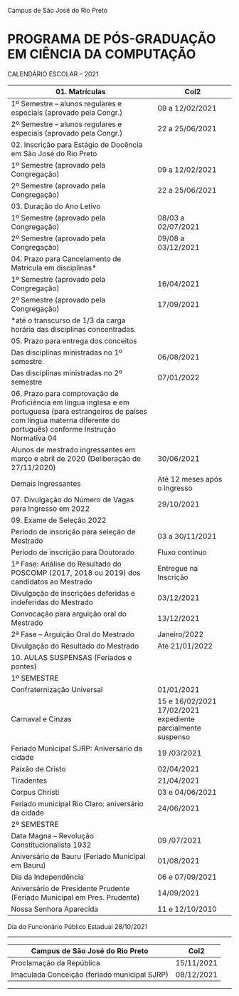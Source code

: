 Campus de São José do Rio Preto

# PROGRAMA DE PÓS-GRADUAÇÃO EM CIÊNCIA DA COMPUTAÇÃO

 CALENDÁRIO ESCOLAR – 2021 

|01. Matrículas|Col2|
|---|---|
|1º Semestre – alunos regulares e especiais (aprovado pela Congr.)|09 a 12/02/2021|
|2º Semestre – alunos regulares e especiais (aprovado pela Congr.)|22 a 25/06/2021|
|02. Inscrição para Estágio de Docência em São José do Rio Preto||
|1º Semestre (aprovado pela Congregação)|09 a 12/02/2021|
|2º Semestre (aprovado pela Congregação)|22 a 25/06/2021|
|03. Duração do Ano Letivo||
|1º Semestre (aprovado pela Congregação)|08/03 a 02/07/2021|
|2º Semestre (aprovado pela Congregação)|09/08 a 03/12/2021|
|04. Prazo para Cancelamento de Matrícula em disciplinas*||
|1º Semestre (aprovado pela Congregação)|16/04/2021|
|2º Semestre (aprovado pela Congregação)|17/09/2021|
|*até o transcurso de 1/3 da carga horária das disciplinas concentradas.||
|05. Prazo para entrega dos conceitos||
|Das disciplinas ministradas no 1º semestre|06/08/2021|
|Das disciplinas ministradas no 2º semestre|07/01/2022|
|06. Prazo para comprovação de Proficiência em língua inglesa e em portuguesa (para estrangeiros de países com língua materna diferente do português) conforme Instrução Normativa 04||
|Alunos de mestrado ingressantes em março e abril de 2020 (Deliberação de 27/11/2020)|30/06/2021|
|Demais ingressantes|Até 12 meses após o ingresso|
|07. Divulgação do Número de Vagas para Ingresso em 2022|29/10/2021|
|09. Exame de Seleção 2022||
|Período de inscrição para seleção de Mestrado|03 a 30/11/2021|
|Período de inscrição para Doutorado|Fluxo contínuo|
|1ª Fase: Análise do Resultado do POSCOMP (2017, 2018 ou 2019) dos candidatos ao Mestrado|Entregue na Inscrição|
|Divulgação de inscrições deferidas e indeferidas do Mestrado|03/12/2021|
|Convocação para arguição oral do Mestrado|13/12/2021|
|2ª Fase – Arguição Oral do Mestrado|Janeiro/2022|
|Divulgação do Resultado do Mestrado|Até 21/01/2022|
|10. AULAS SUSPENSAS (Feriados e pontes)||
|1º SEMESTRE||
|Confraternização Universal|01/01/2021|
|Carnaval e Cinzas|15 e 16/02/2021 17/02/2021 expediente parcialmente suspenso|
|Feriado Municipal SJRP: Aniversário da cidade|19 /03/2021|
|Paixão de Cristo|02/04/2021|
|Tiradentes|21/04/2021|
|Corpus Christi|03 e 04/06/2021|
|Feriado municipal Rio Claro: aniversário da cidade|24/06/2021|
|2º SEMESTRE||
|Data Magna – Revolução Constitucionalista 1932|09 /07/2021|
|Aniversário de Bauru (Feriado Municipal em Bauru)|01/08/2021|
|Dia da Independência|06 e 07/09/2021|
|Aniversário de Presidente Prudente (Feriado Municipal em Pres. Prudente)|14/09/2021|
|Nossa Senhora Aparecida|11 e 12/10/2010|



Dia do Funcionário Público Estadual 28/10/2021


-----

|Campus de São José do Rio Preto|Col2|
|---|---|
|Proclamação da República|15/11/2021|
|Imaculada Conceição (feriado municipal SJRP)|08/12/2021|


-----

